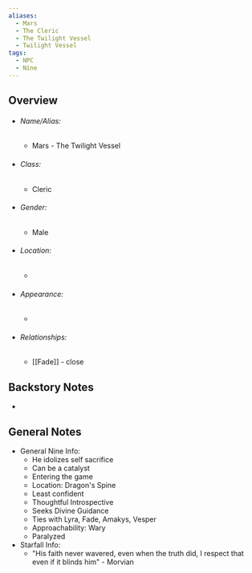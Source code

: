 ```yaml
---
aliases:
  - Mars
  - The Cleric
  - The Twilight Vessel
  - Twilight Vessel
tags:
  - NPC
  - Nine
---
```

## Overview
- ###### Name/Alias:  
	- Mars - The Twilight Vessel
- ###### Class:
	- Cleric
- ###### Gender:
	- Male
- ###### Location: 
	- 
- ###### Appearance:
	- 
- ###### Relationships: 
	- [[Fade]] - close



## Backstory Notes

- 




## General Notes

- General Nine Info:
	- He idolizes self sacrifice 
	- Can be a catalyst 
	- Entering the game
	- Location: Dragon's Spine
	- Least confident
	- Thoughtful Introspective
	- Seeks Divine Guidance
	- Ties with Lyra, Fade, Amakys, Vesper
	- Approachability: Wary
	- Paralyzed
- Starfall Info:
	- "His faith never wavered, even when the truth did, I respect that even if it blinds him" - Morvian

